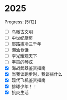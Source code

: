 # 2025

Progress: [5/12]

- [ ] 鸟瞰古文明
- [ ] 中世纪厨房
- [ ] 耶路撒冷三千年
- [ ] 潮汕食话
- [ ] 李光耀观天下
- [ ] 宇宙的琴弦
- [x] 海战武器鉴赏指南
- [x] 当我谈跑步时，我谈些什么
- [x] 现代飞机鉴赏指南
- [x] 排球少年！！
- [x] 抗炎生活
